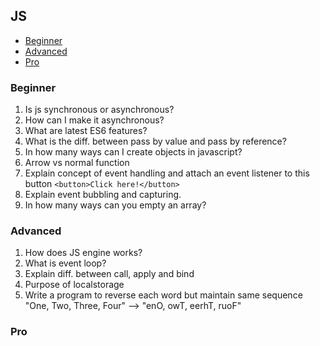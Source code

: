 ## JS

- [Beginner](#js-beginner)
- [Advanced](#js-advanced)
- [Pro](#js-pro)

### <a name="js-beginner">Beginner</a>

1. Is js synchronous or asynchronous?
2. How can I make it asynchronous?
3. What are latest ES6 features?
4. What is the diff. between pass by value and pass by reference?
5. In how many ways can I create objects in javascript?
6. Arrow vs normal function
7. Explain concept of event handling and attach an event listener to this button `<button>Click here!</button>`
8. Explain event bubbling and capturing.
9. In how many ways can you empty an array?

### <a name="js-advanced">Advanced</a>

1. How does JS engine works?
2. What is event loop?
3. Explain diff. between call, apply and bind
4. Purpose of localstorage
5. Write a program to reverse each word but maintain same sequence "One, Two, Three, Four" --> "enO, owT, eerhT, ruoF"

### <a name="js-pro">Pro</a>
